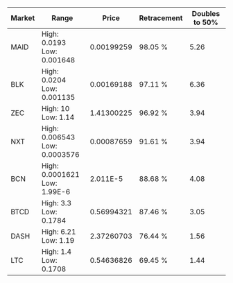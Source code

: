 | Market | Range | Price| Retracement | Doubles to 50% |
| --- | --- | --- | --- | --- |
| MAID | High: 0.0193<br />Low: 0.001648 | 0.00199259 | 98.05 % | 5.26 |
| BLK | High: 0.0204<br />Low: 0.001135 | 0.00169188 | 97.11 % | 6.36 |
| ZEC | High: 10<br />Low: 1.14 | 1.41300225 | 96.92 % | 3.94 |
| NXT | High: 0.006543<br />Low: 0.0003576 | 0.00087659 | 91.61 % | 3.94 |
| BCN | High: 0.0001621<br />Low: 1.99E-6 | 2.011E-5 | 88.68 % | 4.08 |
| BTCD | High: 3.3<br />Low: 0.1784 | 0.56994321 | 87.46 % | 3.05 |
| DASH | High: 6.21<br />Low: 1.19 | 2.37260703 | 76.44 % | 1.56 |
| LTC | High: 1.4<br />Low: 0.1708 | 0.54636826 | 69.45 % | 1.44 |
